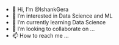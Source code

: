- 👋 Hi, I’m @IshankGera
- 👀 I’m interested in Data Science and ML
- 🌱 I’m currently learning Data Science
- 💞️ I’m looking to collaborate on ...
- 📫 How to reach me ...

<!---
IshankGera/IshankGera is a ✨ special ✨ repository because its `README.md` (this file) appears on your GitHub profile.
You can click the Preview link to take a look at your changes.
--->

